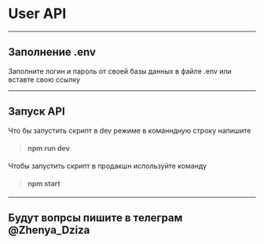 # User API

---

## Заполнение .env
Заполните логин и пароль от своей базы данных в файле .env или вставте свою ссылку

---

## Запуск API 

Что бы запустить скрипт в dev режиме в команндную строку напишите

> #### npm run dev

Чтобы запустить скрипт в продакшн используйте команду

> #### npm start

---

## Будут вопрсы пишите в телеграм @Zhenya_Dziza


